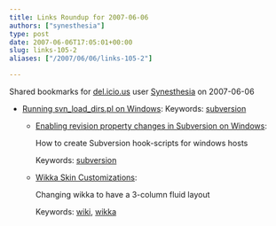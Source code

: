 ```yaml
---
title: Links Roundup for 2007-06-06
authors: ["synesthesia"]
type: post
date: 2007-06-06T17:05:01+00:00
slug: links-105-2 
aliases: ["/2007/06/06/links-105-2"]

---
```

Shared bookmarks for [del.icio.us][1] user  [Synesthesia][2] on 2007-06-06

  * [Running svn\_load\_dirs.pl on Windows][3]: 
    Keywords: [subversion][4]</li> 
    
      * [Enabling revision property changes in Subversion on Windows][5]:
  
        How to create Subversion hook-scripts for windows hosts
  
        Keywords: [subversion][4]
      * [Wikka Skin Customizations][6]:
  
        Changing wikka to have a 3-column fluid layout
  
        Keywords: [wiki][7], [wikka][8]</ul>

 [1]: https://del.icio.us/
 [2]: https://del.icio.us/synesthesia
 [3]: https://blog.davestechshop.net/archive/2006/11/29/running-svn_load_dirs-on-windows.aspx "https://blog.davestechshop.net/archive/2006/11/29/running-svn_load_dirs-on-windows.aspx"
 [4]: https://del.icio.us/synesthesia/subversion
 [5]: https://cs.ferncrk.com/blogs/stuart/archive/2006/03/19/subversion_revision_property_change_script.aspx "https://cs.ferncrk.com/blogs/stuart/archive/2006/03/19/subversion_revision_property_change_script.aspx"
 [6]: https://www.klenwell.net/is/WikkaSkinCustomization "https://www.klenwell.net/is/WikkaSkinCustomization"
 [7]: https://del.icio.us/synesthesia/wiki
 [8]: https://del.icio.us/synesthesia/wikka